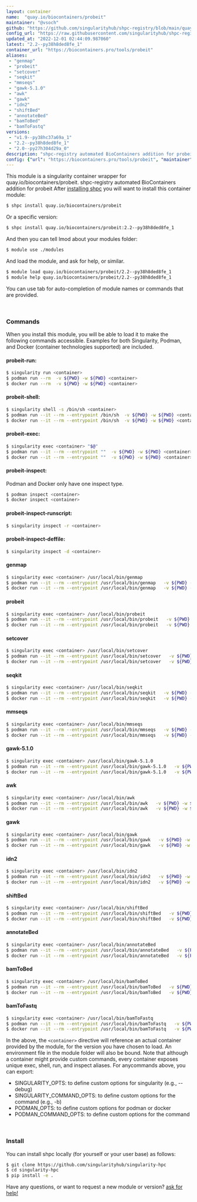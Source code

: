 ```yaml
---
layout: container
name:  "quay.io/biocontainers/probeit"
maintainer: "@vsoch"
github: "https://github.com/singularityhub/shpc-registry/blob/main/quay.io/biocontainers/probeit/container.yaml"
config_url: "https://raw.githubusercontent.com/singularityhub/shpc-registry/main/quay.io/biocontainers/probeit/container.yaml"
updated_at: "2022-12-01 02:44:09.987060"
latest: "2.2--py38h8ded8fe_1"
container_url: "https://biocontainers.pro/tools/probeit"
aliases:
 - "genmap"
 - "probeit"
 - "setcover"
 - "seqkit"
 - "mmseqs"
 - "gawk-5.1.0"
 - "awk"
 - "gawk"
 - "idn2"
 - "shiftBed"
 - "annotateBed"
 - "bamToBed"
 - "bamToFastq"
versions:
 - "v1.9--py38hc37a69a_1"
 - "2.2--py38h8ded8fe_1"
 - "2.0--py27h304d29a_0"
description: "shpc-registry automated BioContainers addition for probeit"
config: {"url": "https://biocontainers.pro/tools/probeit", "maintainer": "@vsoch", "description": "shpc-registry automated BioContainers addition for probeit", "latest": {"2.2--py38h8ded8fe_1": "sha256:e26ae46557525d14b86447cd9f68d25a3e8173ff7d1693020220f0be59b5c30c"}, "tags": {"v1.9--py38hc37a69a_1": "sha256:a6f818dede4e5c1528dfaef296dcad730de61579254380369f2e8abc148e3dc4", "2.2--py38h8ded8fe_1": "sha256:e26ae46557525d14b86447cd9f68d25a3e8173ff7d1693020220f0be59b5c30c", "2.0--py27h304d29a_0": "sha256:c4968c0ac245eaea703feef94f1fec3ae96be982640ce194e0852a63ac785ef2"}, "docker": "quay.io/biocontainers/probeit", "aliases": {"genmap": "/usr/local/bin/genmap", "probeit": "/usr/local/bin/probeit", "setcover": "/usr/local/bin/setcover", "seqkit": "/usr/local/bin/seqkit", "mmseqs": "/usr/local/bin/mmseqs", "gawk-5.1.0": "/usr/local/bin/gawk-5.1.0", "awk": "/usr/local/bin/awk", "gawk": "/usr/local/bin/gawk", "idn2": "/usr/local/bin/idn2", "shiftBed": "/usr/local/bin/shiftBed", "annotateBed": "/usr/local/bin/annotateBed", "bamToBed": "/usr/local/bin/bamToBed", "bamToFastq": "/usr/local/bin/bamToFastq"}}
---
```


This module is a singularity container wrapper for quay.io/biocontainers/probeit.
shpc-registry automated BioContainers addition for probeit
After [installing shpc](#install) you will want to install this container module:


```bash
$ shpc install quay.io/biocontainers/probeit
```

Or a specific version:

```bash
$ shpc install quay.io/biocontainers/probeit:2.2--py38h8ded8fe_1
```

And then you can tell lmod about your modules folder:

```bash
$ module use ./modules
```

And load the module, and ask for help, or similar.

```bash
$ module load quay.io/biocontainers/probeit/2.2--py38h8ded8fe_1
$ module help quay.io/biocontainers/probeit/2.2--py38h8ded8fe_1
```

You can use tab for auto-completion of module names or commands that are provided.

<br>

### Commands

When you install this module, you will be able to load it to make the following commands accessible.
Examples for both Singularity, Podman, and Docker (container technologies supported) are included.

#### probeit-run:

```bash
$ singularity run <container>
$ podman run --rm  -v ${PWD} -w ${PWD} <container>
$ docker run --rm  -v ${PWD} -w ${PWD} <container>
```

#### probeit-shell:

```bash
$ singularity shell -s /bin/sh <container>
$ podman run --it --rm --entrypoint /bin/sh  -v ${PWD} -w ${PWD} <container>
$ docker run --it --rm --entrypoint /bin/sh  -v ${PWD} -w ${PWD} <container>
```

#### probeit-exec:

```bash
$ singularity exec <container> "$@"
$ podman run --it --rm --entrypoint ""  -v ${PWD} -w ${PWD} <container> "$@"
$ docker run --it --rm --entrypoint ""  -v ${PWD} -w ${PWD} <container> "$@"
```

#### probeit-inspect:

Podman and Docker only have one inspect type.

```bash
$ podman inspect <container>
$ docker inspect <container>
```

#### probeit-inspect-runscript:

```bash
$ singularity inspect -r <container>
```

#### probeit-inspect-deffile:

```bash
$ singularity inspect -d <container>
```


#### genmap

```bash
$ singularity exec <container> /usr/local/bin/genmap
$ podman run --it --rm --entrypoint /usr/local/bin/genmap   -v ${PWD} -w ${PWD} <container> -c " $@"
$ docker run --it --rm --entrypoint /usr/local/bin/genmap   -v ${PWD} -w ${PWD} <container> -c " $@"
```


#### probeit

```bash
$ singularity exec <container> /usr/local/bin/probeit
$ podman run --it --rm --entrypoint /usr/local/bin/probeit   -v ${PWD} -w ${PWD} <container> -c " $@"
$ docker run --it --rm --entrypoint /usr/local/bin/probeit   -v ${PWD} -w ${PWD} <container> -c " $@"
```


#### setcover

```bash
$ singularity exec <container> /usr/local/bin/setcover
$ podman run --it --rm --entrypoint /usr/local/bin/setcover   -v ${PWD} -w ${PWD} <container> -c " $@"
$ docker run --it --rm --entrypoint /usr/local/bin/setcover   -v ${PWD} -w ${PWD} <container> -c " $@"
```


#### seqkit

```bash
$ singularity exec <container> /usr/local/bin/seqkit
$ podman run --it --rm --entrypoint /usr/local/bin/seqkit   -v ${PWD} -w ${PWD} <container> -c " $@"
$ docker run --it --rm --entrypoint /usr/local/bin/seqkit   -v ${PWD} -w ${PWD} <container> -c " $@"
```


#### mmseqs

```bash
$ singularity exec <container> /usr/local/bin/mmseqs
$ podman run --it --rm --entrypoint /usr/local/bin/mmseqs   -v ${PWD} -w ${PWD} <container> -c " $@"
$ docker run --it --rm --entrypoint /usr/local/bin/mmseqs   -v ${PWD} -w ${PWD} <container> -c " $@"
```


#### gawk-5.1.0

```bash
$ singularity exec <container> /usr/local/bin/gawk-5.1.0
$ podman run --it --rm --entrypoint /usr/local/bin/gawk-5.1.0   -v ${PWD} -w ${PWD} <container> -c " $@"
$ docker run --it --rm --entrypoint /usr/local/bin/gawk-5.1.0   -v ${PWD} -w ${PWD} <container> -c " $@"
```


#### awk

```bash
$ singularity exec <container> /usr/local/bin/awk
$ podman run --it --rm --entrypoint /usr/local/bin/awk   -v ${PWD} -w ${PWD} <container> -c " $@"
$ docker run --it --rm --entrypoint /usr/local/bin/awk   -v ${PWD} -w ${PWD} <container> -c " $@"
```


#### gawk

```bash
$ singularity exec <container> /usr/local/bin/gawk
$ podman run --it --rm --entrypoint /usr/local/bin/gawk   -v ${PWD} -w ${PWD} <container> -c " $@"
$ docker run --it --rm --entrypoint /usr/local/bin/gawk   -v ${PWD} -w ${PWD} <container> -c " $@"
```


#### idn2

```bash
$ singularity exec <container> /usr/local/bin/idn2
$ podman run --it --rm --entrypoint /usr/local/bin/idn2   -v ${PWD} -w ${PWD} <container> -c " $@"
$ docker run --it --rm --entrypoint /usr/local/bin/idn2   -v ${PWD} -w ${PWD} <container> -c " $@"
```


#### shiftBed

```bash
$ singularity exec <container> /usr/local/bin/shiftBed
$ podman run --it --rm --entrypoint /usr/local/bin/shiftBed   -v ${PWD} -w ${PWD} <container> -c " $@"
$ docker run --it --rm --entrypoint /usr/local/bin/shiftBed   -v ${PWD} -w ${PWD} <container> -c " $@"
```


#### annotateBed

```bash
$ singularity exec <container> /usr/local/bin/annotateBed
$ podman run --it --rm --entrypoint /usr/local/bin/annotateBed   -v ${PWD} -w ${PWD} <container> -c " $@"
$ docker run --it --rm --entrypoint /usr/local/bin/annotateBed   -v ${PWD} -w ${PWD} <container> -c " $@"
```


#### bamToBed

```bash
$ singularity exec <container> /usr/local/bin/bamToBed
$ podman run --it --rm --entrypoint /usr/local/bin/bamToBed   -v ${PWD} -w ${PWD} <container> -c " $@"
$ docker run --it --rm --entrypoint /usr/local/bin/bamToBed   -v ${PWD} -w ${PWD} <container> -c " $@"
```


#### bamToFastq

```bash
$ singularity exec <container> /usr/local/bin/bamToFastq
$ podman run --it --rm --entrypoint /usr/local/bin/bamToFastq   -v ${PWD} -w ${PWD} <container> -c " $@"
$ docker run --it --rm --entrypoint /usr/local/bin/bamToFastq   -v ${PWD} -w ${PWD} <container> -c " $@"
```



In the above, the `<container>` directive will reference an actual container provided
by the module, for the version you have chosen to load. An environment file in the
module folder will also be bound. Note that although a container
might provide custom commands, every container exposes unique exec, shell, run, and
inspect aliases. For anycommands above, you can export:

 - SINGULARITY_OPTS: to define custom options for singularity (e.g., --debug)
 - SINGULARITY_COMMAND_OPTS: to define custom options for the command (e.g., -b)
 - PODMAN_OPTS: to define custom options for podman or docker
 - PODMAN_COMMAND_OPTS: to define custom options for the command

<br>

### Install

You can install shpc locally (for yourself or your user base) as follows:

```bash
$ git clone https://github.com/singularityhub/singularity-hpc
$ cd singularity-hpc
$ pip install -e .
```

Have any questions, or want to request a new module or version? [ask for help!](https://github.com/singularityhub/singularity-hpc/issues)